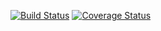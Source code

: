 [![Build Status](https://app.travis-ci.com/phbarao/clean-react.svg?branch=master)](https://app.travis-ci.com/phbarao/clean-react)
[![Coverage Status](https://coveralls.io/repos/github/phbarao/clean-react/badge.svg?branch=master)](https://coveralls.io/github/phbarao/clean-react?branch=master)
